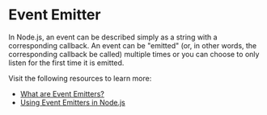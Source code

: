 # Event Emitter

In Node.js, an event can be described simply as a string with a corresponding callback. An event can be "emitted" (or, in other words, the corresponding callback be called) multiple times or you can choose to only listen for the first time it is emitted.

Visit the following resources to learn more:

- [What are Event Emitters?](https://nodejs.org/en/knowledge/getting-started/control-flow/what-are-event-emitters/)
- [Using Event Emitters in Node.js](https://www.digitalocean.com/community/tutorials/using-event-emitters-in-node-js)
